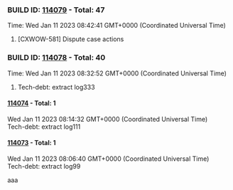 



### BUILD ID: [114079](https://dfoglobal.visualstudio.com/DFO/_build/results?buildId=114079&view=results) - Total: 47 <br>  
Time: Wed Jan 11 2023 08:42:41 GMT+0000 (Coordinated Universal Time) <br>  
<ol><li> [CXWOW-581] Dispute case actions
 
</li></ol>



### BUILD ID: [114078](https://dfoglobal.visualstudio.com/DFO/_build/results?buildId=114078&view=results) - Total: 40 <br>  
Time: Wed Jan 11 2023 08:32:52 GMT+0000 (Coordinated Universal Time) <br>  
<ol><li> Tech-debt: extract log333
 
</li></ol>



#### [114074](https://dfoglobal.visualstudio.com/DFO/_build/results?buildId=114074&view=results) - Total: 1 <br>
Wed Jan 11 2023 08:14:32 GMT+0000 (Coordinated Universal Time) <br>
 Tech-debt: extract log111
 




#### [114073](https://dfoglobal.visualstudio.com/DFO/_build/results?buildId=114073&view=results) - Total: 1 <br>
Wed Jan 11 2023 08:06:40 GMT+0000 (Coordinated Universal Time) <br>
 Tech-debt: extract log99
 
aaa
